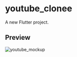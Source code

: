 # youtube_clonee

A new Flutter project.

## Preview

![youtube_mockup](https://user-images.githubusercontent.com/38382273/115474467-265d6f00-a246-11eb-9aa7-d713d2abbc34.png)
